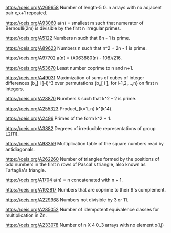 https://oeis.org/A269658 Number of length-5 0..n arrays with no adjacent pair x,x+1 repeated.

https://oeis.org/A93060 a(n) = smallest m such that numerator of Bernoulli(2m) is divisible by the first n irregular primes.

https://oeis.org/A5122 Numbers n such that 8n - 1 is prime.

https://oeis.org/A89623 Numbers n such that n^2 + 2n - 1 is prime.

https://oeis.org/A97702 a(n) = (A063880(n) - 108)/216.

https://oeis.org/A53670 Least number coprime to n and n+1.

https://oeis.org/A49031 Maximization of sums of cubes of integer differences (b_[ i ]-i)^3 over permutations {b_[ i ], for i-1,2,...,n} on first n integers.

https://oeis.org/A28870 Numbers k such that k^2 - 2 is prime.

https://oeis.org/A255323 Product_{k=1..n} k^(k^4).

https://oeis.org/A2496 Primes of the form k^2 + 1.

https://oeis.org/A3882 Degrees of irreducible representations of group L2(11).

https://oeis.org/A98359 Multiplication table of the square numbers read by antidiagonals.

https://oeis.org/A262260 Number of triangles formed by the positions of odd numbers in the first n rows of Pascal's triangle, also known as Tartaglia's triangle.

https://oeis.org/A1704 a(n) = n concatenated with n + 1.

https://oeis.org/A192817 Numbers that are coprime to their 9's complement.

https://oeis.org/A229968 Numbers not divisible by 3 or 11.

https://oeis.org/A285052 Number of idempotent equivalence classes for multiplication in Zn.

https://oeis.org/A233078 Number of n X 4 0..3 arrays with no element x(i,j) adjacent to value 3-x(i,j) horizontally or antidiagonally, top left element zero, and 1 appearing before 2 in row major order.

https://oeis.org/A254111 One-based column index of n in A254105: If A234017(n) = 0, then a(n) = 1, otherwise a(n) = 1 + a(A234017(n)).

https://oeis.org/A175544 Positive integers that, when written in binary, are palindromes with a middle run of 1's.

https://oeis.org/A339448 a(n) = (prime(n) - a(n-1)) mod 3; a(0)=0.

https://oeis.org/A340764 Number of primes p <= n that are congruent to 2 modulo 3.

https://oeis.org/A89105 Values taken by least witness function W(n).

https://oeis.org/A171226 9+10^n+9\*100^n.

https://oeis.org/A46877 a(n) = a(n-2) + a(n-3).

https://oeis.org/A120875 Product of twin primes minus 1.

https://oeis.org/A101909 Number of primes between 2n and 4n.

https://oeis.org/A165957 Product of the digits of the n-th nonprime.

https://oeis.org/A314115 Coordination sequence Gal.6.647.6 where G.u.t.v denotes the coordination sequence for a vertex of type v in tiling number t in the Galebach list of u-uniform tilings.

https://oeis.org/A61704 Number of cubes dividing n.

https://oeis.org/A124659 Twin prime products minus 2.

https://oeis.org/A328493 a(n) = (p_n + 1)\*q_n - 1; where (p_n, q_n) is the n-th twin prime pair.

https://oeis.org/A97972 Least m such that both p|m and p+2|m+2 for twin prime pairs (p,p+2) (p=A001359).

https://oeis.org/A137367 Subset of A037165 (p(n)\*p(n+1)-p(n)-p(n+1)) for twin primes.

https://oeis.org/A63872 Let m be the n-th positive integer such that phi(m) is divisible by m - phi(m). Then a(n) = phi(m)/(m - phi(m)).

https://oeis.org/A315453 Coordination sequence Gal.6.207.4 where G.u.t.v denotes the coordination sequence for a vertex of type v in tiling number t in the Galebach list of u-uniform tilings.

https://oeis.org/A315415 Coordination sequence Gal.6.207.3 where G.u.t.v denotes the coordination sequence for a vertex of type v in tiling number t in the Galebach list of u-uniform tilings.

https://oeis.org/A313824 Coordination sequence Gal.6.195.5 where G.u.t.v denotes the coordination sequence for a vertex of type v in tiling number t in the Galebach list of u-uniform tilings.

https://oeis.org/A216998 Digit sum of n\*7 mod 7.

https://oeis.org/A103166 a(n) = reverse(2^n) mod 2^n.

https://oeis.org/A60961 Number of compositions (ordered partitions) of n into 1's, 3's and 5's.

https://oeis.org/A58495 Total number of multiple edges in all essentially parallel series-parallel networks with n unlabeled edges, multiple edges allowed.

https://oeis.org/A180217 a(n) = (n-th prime modulo 3) + (n-th prime modulo 4).

https://oeis.org/A76619 Least x>1 such that x^d == 1 (mod d) for each divisor d of n, for all nonsquarefree numbers n (cf. A013929).

https://oeis.org/A215630 Triangle read by rows: T(n,k) = n^2 - n\*k + k^2, 1 <= k <= n.

https://oeis.org/A176625 T(n,k) = 1 + 3\*k\*(k - n), triangle read by rows (n >= 0, 0 <= k <= n).

https://oeis.org/A178844 First nonzero Fermat quotient mod the n-th prime.

https://oeis.org/A71723 Expansion of (1+x^2\*C^2)\*C^4, where C = (1-(1-4\*x)^(1/2))/(2\*x) is g.f. for Catalan numbers, A000108.

https://oeis.org/A313639 Coordination sequence Gal.6.204.2 where G.u.t.v denotes the coordination sequence for a vertex of type v in tiling number t in the Galebach list of u-uniform tilings.

https://oeis.org/A37169 a(n) = prime(n) \* Product_{k=0..n-2} prime(n-k) mod prime(n-k-1).

https://oeis.org/A286299 First differences of A286298.

https://oeis.org/A126206 Number of 4's in the decimal expansion of 4^n.

https://oeis.org/A85978 Number of 4's in decimal expansion of prime(n).


